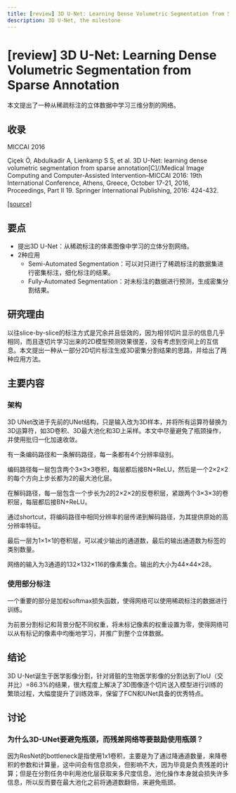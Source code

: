 ```yaml
---
title: [review] 3D U-Net: Learning Dense Volumetric Segmentation from Sparse Annotation
description: 3D U-Net, the milestone
---
```


# [review] 3D U-Net: Learning Dense Volumetric Segmentation from Sparse Annotation

本文提出了一种从稀疏标注的立体数据中学习三维分割的网络。

## 收录

MICCAI 2016

Çiçek Ö, Abdulkadir A, Lienkamp S S, et al. 3D U-Net: learning dense volumetric segmentation from sparse annotation[C]//Medical Image Computing and Computer-Assisted Intervention–MICCAI 2016: 19th International Conference, Athens, Greece, October 17-21, 2016, Proceedings, Part II 19. Springer International Publishing, 2016: 424-432.

[[source]](https://link.springer.com/chapter/10.1007/978-3-319-46723-8_49)

## 要点

- 提出3D U-Net：从稀疏标注的体素图像中学习的立体分割网络。
- 2种应用
  -  Semi-Automated Segmentation：可以对只进行了稀疏标注的数据集进行密集标注，细化标注的结果。
  -  Fully-Automated Segmentation：对未标注的数据进行预测，生成密集分割结果。


## 研究理由

以往slice-by-slice的标注方式是冗余并且低效的，因为相邻切片显示的信息几乎相同，而且逐切片学习出来的2D模型预测效果很差，没有考虑到空间上的互信息。本文提出一种从一部分2D切片标注生成3D密集分割结果的思路，并给出了两种应用方法。

## 主要内容

### 架构

3D UNet改进于先前的UNet结构，只是输入改为3D样本，并将所有运算符替换为3D运算符，如3D卷积、3D最大池化和3D上采样。本文中尽量避免了瓶颈操作，并使用批归一化加速收敛。

有一条编码路径和一条解码路径，每一条都有4个分辨率级别。

编码路径每一层包含两个3×3×3卷积，每层都后接BN+ReLU，然后是一个2×2×2的每个方向上步长都为2的最大池化层。

在解码路径，每一层包含一个步长为2的2×2×2的反卷积层，紧跟两个3×3×3的卷积层，每层都后接BN+ReLU。

通过shortcut，将编码路径中相同分辨率的层传递到解码路径，为其提供原始的高分辨率特征。

最后一层为1×1×1的卷积层，可以减少输出的通道数，最后的输出通道数为标签的类别数量。

网络的输入为3通道的132×132×116的像素集合。输出的大小为44×44×28。

### 使用部分标注

一个重要的部分是加权softmax损失函数，使得网络可以使用稀疏标注的数据进行训练。

为前景分割标记和背景分配不同权重，将未标记像素的权重设置为零，使得网络可以从有标记的像素中均衡地学习，并推广到整个立体数据。

## 结论

3D U-Net诞生于医学影像分割，针对肾脏的生物医学影像的分割达到了IoU（交并比）=86.3%的结果，很大程度上解决了3D图像逐个切片送入模型进行训练的繁琐过程，大幅度提升了训练效率，保留了FCN和UNet具备的优秀特点。

## 讨论

### 为什么3D-UNet要避免瓶颈，而残差网络等要鼓励使用瓶颈？

因为ResNet的bottleneck是指使用1x1卷积，主要是为了通过降通道数量，来降卷积的参数和计算量，这中间会有信息损失，但影响不大，因为毕竟是负责残差的计算；但是在分割任务中利用池化层获取来多尺度信息，池化操作本身就会损失许多信息，所以反而要在最大池化之前将通道数翻倍，来避免瓶颈。

